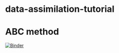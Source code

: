# data-assimilation-tutorial
# ABC method

[![Binder](https://mybinder.org/badge_logo.svg)](https://mybinder.org/v2/gh/KordianD/data-assimilation-tutorial/master?filepath=ABC_method.ipynb)
